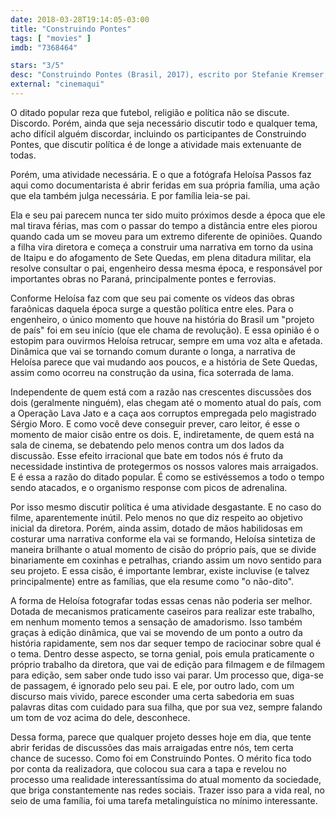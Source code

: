 ```yaml
---
date: 2018-03-28T19:14:05-03:00
title: "Construindo Pontes"
tags: [ "movies" ]
imdb: "7368464"

stars: "3/5"
desc: "Construindo Pontes (Brasil, 2017), escrito por Stefanie Kremser, Heloísa Passos, Letícia Simões, dirigido por Heloísa Passos. Crítica escrita para o site CinemAqui."
external: "cinemaqui"
---
```

O ditado popular reza que futebol, religião e política não se discute. Discordo. Porém, ainda que seja necessário discutir todo e qualquer tema, acho difícil alguém discordar, incluindo os participantes de Construindo Pontes, que discutir política é de longe a atividade mais extenuante de todas.

Porém, uma atividade necessária. E o que a fotógrafa Heloísa Passos faz aqui como documentarista é abrir feridas em sua própria família, uma ação que ela também julga necessária. E por família leia-se pai.

Ela e seu pai parecem nunca ter sido muito próximos desde a época que ele mal tirava férias, mas com o passar do tempo a distância entre eles piorou quando cada um se moveu para um extremo diferente de opiniões. Quando a filha vira diretora e começa a construir uma narrativa em torno da usina de Itaipu e do afogamento de Sete Quedas, em plena ditadura militar, ela resolve consultar o pai, engenheiro dessa mesma época, e responsável por importantes obras no Paraná, principalmente pontes e ferrovias.

Conforme Heloísa faz com que seu pai comente os vídeos das obras faraônicas daquela época surge a questão política entre eles. Para o engenheiro, o único momento que houve na história do Brasil um "projeto de país" foi em seu início (que ele chama de revolução). E essa opinião é o estopim para ouvirmos Heloísa retrucar, sempre em uma voz alta e afetada. Dinâmica que vai se tornando comum durante o longa, a narrativa de Heloísa parece que vai mudando aos poucos, e a história de Sete Quedas, assim como ocorreu na construção da usina, fica soterrada de lama.

Independente de quem está com a razão nas crescentes discussões dos dois (geralmente ninguém), elas chegam até o momento atual do país, com a Operação Lava Jato e a caça aos corruptos empregada pelo magistrado Sérgio Moro. E como você deve conseguir prever, caro leitor, é esse o momento de maior cisão entre os dois. E, indiretamente, de quem está na sala de cinema, se debatendo pelo menos contra um dos lados da discussão. Esse efeito irracional que bate em todos nós é fruto da necessidade instintiva de protegermos os nossos valores mais arraigados. E é essa a razão do ditado popular. É como se estivéssemos a todo o tempo sendo atacados, e o organismo response com picos de adrenalina.

Por isso mesmo discutir política é uma atividade desgastante. E no caso do filme, aparentemente inútil. Pelo menos no que diz respeito ao objetivo inicial da diretora. Porém, ainda assim, dotado de mãos habilidosas em costurar uma narrativa conforme ela vai se formando, Heloísa sintetiza de maneira brilhante o atual momento de cisão do próprio país, que se divide binariamente em coxinhas e petralhas, criando assim um novo sentido para seu projeto. E essa cisão, é importante lembrar, existe incluvise (e talvez principalmente) entre as famílias, que ela resume como "o não-dito".

A forma de Heloísa fotografar todas essas cenas não poderia ser melhor. Dotada de mecanismos praticamente caseiros para realizar este trabalho, em nenhum momento temos a sensação de amadorismo. Isso também graças à edição dinâmica, que vai se movendo de um ponto a outro da história rapidamente, sem nos dar sequer tempo de raciocinar sobre qual é o tema. Dentro desse aspecto, se torna genial, pois emula praticamente o próprio trabalho da diretora, que vai de edição para filmagem e de filmagem para edição, sem saber onde tudo isso vai parar. Um processo que, diga-se de passagem, é ignorado pelo seu pai. E ele, por outro lado, com um discurso mais vivido, parece esconder uma certa sabedoria em suas palavras ditas com cuidado para sua filha, que por sua vez, sempre falando um tom de voz acima do dele, desconhece.

Dessa forma, parece que qualquer projeto desses hoje em dia, que tente abrir feridas de discussões das mais arraigadas entre nós, tem certa chance de sucesso. Como foi em Construindo Pontes. O mérito fica todo por conta da realizadora, que colocou sua cara a tapa e revelou no processo uma realidade interessantíssima do atual momento da sociedade, que briga constantemente nas redes sociais. Trazer isso para a vida real, no seio de uma família, foi uma tarefa metalinguística no mínimo interessante.
